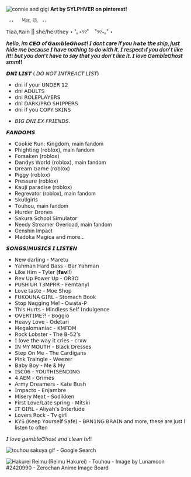 



          

                             


![connie and gigi](https://github.com/user-attachments/assets/3c1cf222-9342-4eb7-95d6-773f16e9b7b1)
**Art by SYLPHVER on pinterest!**

     ,,   M͇a͇y͇ 2͇3͇  ,,

   𝖳𝗂𝖺𝖺,𝖱𝖺𝗂𝗇  || 𝗌𝗁𝖾/𝗁𝖾𝗋/𝗍𝗁𝖾y
    ⋆ ˚｡⋆୨୧˚   　˚୨୧⋆｡˚ ⋆ 
    
**𝘩𝘦𝘭𝘭𝘰, 𝘪𝘮 𝘾𝙀𝙊 𝘰𝘧 𝙂𝙖𝙢𝙗𝙡𝙚𝙂𝙝𝙤𝙨𝙩! 𝘐 𝘥𝘰𝘯𝘵 𝘤𝘢𝘳𝘦 𝘪𝘧 𝘺𝘰𝘶 𝙝𝙖𝙩𝙚 𝘵𝘩𝘦 𝘴𝘩𝘪𝘱, 𝘫𝘶𝘴𝘵 𝘩𝘪𝘥𝘦 𝘮𝘦 𝘣𝘦𝘤𝘢𝘶𝘴𝘦 𝘐 𝘩𝘢𝘷𝘦 𝘯𝘰𝘵𝘩𝘪𝘯𝘨 𝘵𝘰 𝘥𝘰 𝘸𝘪𝘵𝘩 𝘪𝘵. 𝘐 𝘳𝘦𝘴𝘱𝘦𝘤𝘵 ı𝘧 𝘺𝘰𝘶 𝘥𝘰𝘯'𝘵 𝘭𝘪𝘬𝘦 𝘪𝘵!! 𝘣𝘶𝘵 𝘺𝘰𝘶 𝘥𝘰𝘯'𝘵 𝘩𝘢𝘷𝘦 𝘵𝘰 𝘴𝘢𝘺 𝘵𝘩𝘢𝘵 𝘺𝘰𝘶 𝘥𝘰𝘯'𝘵 𝘭𝘪𝘬𝘦 𝘪𝘵. 𝘐 𝘭𝘰𝘷𝘦 𝘎𝘢𝘮𝘣𝘭𝘦𝘎𝘩𝘰𝘴𝘵 𝘴𝘮𝘮!!**

  



**𝘿𝙉𝙄 𝙇𝙄𝙎𝙏** 
( 𝘋𝘖 𝘕𝘖𝘛 𝘐𝘕𝘛𝘙𝘌𝘈𝘊𝘛 𝘓𝘐𝘚𝘛)  
- 𝖽𝗇𝗂 𝗂𝖿 𝗒𝗈𝗎𝗋 𝖴𝖭𝖣𝖤𝖱 𝟣𝟤
- 𝖽𝗇𝗂 𝖠𝖣𝖴𝖫𝖳𝖲
- 𝖽𝗇𝗂 𝖱𝖮𝖫𝖤𝖯𝖫𝖠𝖸𝖤𝖱𝖲
- 𝖽𝗇𝗂 𝖣𝖠𝖱𝖪/𝖯𝖱𝖮 𝖲𝖧𝖨𝖯𝖯𝖤𝖱𝖲
- 𝖽𝗇𝗂 𝗂𝖿 𝗒𝗈𝗎 𝖢𝖮𝖯𝖸 𝖲𝖪𝖨𝖭𝖲
+ 𝘉𝘐𝘎 𝘋𝘕𝘐 𝘌𝘟 𝘍𝘙𝘐𝘌𝘕𝘋𝘚.










**𝙁𝘼𝙉𝘿𝙊𝙈𝙎**
  - 𝖢𝗈𝗈𝗄𝗂𝖾 𝖱𝗎𝗇: 𝖪𝗂𝗇𝗀𝖽𝗈𝗆, main fandom
  - 𝖯𝗁𝗂𝗀𝗁𝗍𝗂𝗇𝗀 (𝗋𝗈𝖻𝗅𝗈𝗑), main fandom
  - 𝖥𝗈𝗋𝗌𝖺𝗄𝖾𝗇 (𝗋𝗈𝖻𝗅𝗈𝗑)
  - 𝖣𝖺𝗇𝖽𝗒𝗌 𝖶𝗈𝗋𝗅𝖽 (𝗋𝗈𝖻𝗅𝗈𝗑), main fandom
  - 𝖣𝗋𝖾𝖺𝗆 𝖦𝖺𝗆𝖾 (𝗋𝗈𝖻𝗅𝗈𝗑)
  - 𝖯𝗂𝗀𝗀𝗒 (𝗋𝗈𝖻𝗅𝗈𝗑)
  - 𝖯𝗋𝖾𝗌𝗌𝗎𝗋𝖾 (𝗋𝗈𝖻𝗅𝗈𝗑)
  - 𝖪𝖺𝗎𝗃𝗂 𝗉𝖺𝗋𝖺𝖽𝗂𝗌𝖾 (𝗋𝗈𝖻𝗅𝗈𝗑)
  - Regrevator (roblox), main fandom
  - 𝖲𝗄𝗎𝗅𝗅𝗀𝗂𝗋𝗅𝗌
  - 𝖳𝗈𝗎𝗁𝗈𝗎, main fandom
  - 𝖬𝗎𝗋𝖽𝖾𝗋 𝖣𝗋𝗈𝗇𝖾𝗌
  - 𝖲𝖺𝗄𝗎𝗋𝖺 𝖲𝖼𝗁𝗈𝗈𝗅 𝖲𝗂𝗆𝗎𝗅𝖺𝗍𝗈𝗋
  - Needy Streamer Overload, main fandom
  - Genshin Impact
  - 𝖬𝖺𝖽𝗈𝗄𝖺 𝖬𝖺𝗀𝗂𝖼𝖺
    𝖺𝗇𝖽 𝗆𝗈𝗋𝖾...







  **𝙎𝙊𝙉𝙂𝙎/𝙈𝙐𝙎𝙄𝘾𝙎 𝙄 𝙇𝙄𝙎𝙏𝙀𝙉**
  - 𝖭𝖾𝗐 𝖽𝖺𝗋𝗅𝗂𝗇𝗀 - 𝖬𝖺𝗋𝖾𝗍𝗎
  - 𝖸𝖺𝗁𝗆𝖺𝗇 𝖧𝖺𝗋𝖽 𝖡𝖺𝗌𝗌 - 𝖡𝖺𝗋 𝖸𝖺𝗁𝗆𝖺𝗇
  - 𝖫𝗂𝗄𝖾 𝖧𝗂𝗆 - 𝖳𝗒𝗅𝖾𝗋 (𝗳𝗮𝘃!!) 
  - 𝖱𝖾𝗏 𝖴𝗉 𝖯𝗈𝗐𝖾𝗋 𝖴𝗉 - 𝖮𝖱𝟥𝖮
  - 𝖯𝖴𝖲𝖧 𝖴𝖱 𝖳𝟥𝖬𝖯𝖱𝖱 - 𝖥𝖾𝗆𝗍𝖺𝗇𝗒𝗅
  - 𝖫𝗈𝗏𝖾 𝗍𝖺𝗌𝗍𝖾 - 𝖬𝗈𝖾 𝖲𝗁𝗈𝗉
  - 𝖥𝖴𝖪𝖮𝖴𝖭𝖠 𝖦𝖨𝖱𝖫 - 𝖲𝗍𝗈𝗆𝖺𝖼𝗁 𝖡𝗈𝗈𝗄
  - 𝖲𝗍𝗈𝗉 𝖭𝖺𝗀𝗀𝗂𝗇𝗀 𝖬𝖾! - 𝖮𝗐𝖺𝗍𝖺-𝖯
  - 𝖳𝗁𝗂𝗌 𝖧𝗎𝗋𝗍𝗌 - 𝖬𝗂𝗇𝖽𝗅𝖾𝗌𝗌 𝖲𝖾𝗅𝖿 𝖨𝗇𝖽𝗎𝗅𝗀𝖾𝗇𝖼𝖾
  - 𝖮𝖵𝖤𝖱𝖳𝖨𝖬𝖤?! - 𝖡𝗈𝗀𝗀𝗂𝗈
  - 𝖧𝖾𝖺𝗏𝗒 𝖫𝗈𝗏𝖾 - 𝖮𝖽𝖾𝗍𝖺𝗋𝗂
  - 𝖬𝖾𝗀𝖺𝗅𝗈𝗆𝖺𝗇𝗂𝖺𝖼 - 𝖪𝖬𝖥𝖣𝖬
  - 𝖱𝗈𝖼𝗄 𝖫𝗈𝖻𝗌𝗍𝖾𝗋 - 𝖳𝗁𝖾 𝖡-𝟧𝟤'𝗌
  - 𝖨 𝗅𝗈𝗏𝖾 𝗍𝗁𝖾 𝗐𝖺𝗒 𝗂𝗍 𝖼𝗋𝗂𝖾𝗌 - 𝖼𝗋𝗑𝗐
  - 𝖨𝖭 𝖬𝖸 𝖬𝖮𝖴𝖳𝖧 - 𝖡𝗅𝖺𝖼𝗄 𝖣𝗋𝖾𝗌𝗌𝖾𝗌
  - 𝖲𝗍𝖾𝗉 𝖮𝗇 𝖬𝖾 - 𝖳𝗁𝖾 𝖢𝖺𝗋𝖽𝗂𝗀𝖺𝗇𝗌
  - 𝖯𝗂𝗇𝗄 𝖳𝗋𝖺𝗂𝗇𝗀𝗅𝖾 - 𝖶𝖾𝖾𝗓𝖾𝗋
  - 𝖡𝖺𝖻𝗒 𝖡𝗈𝗒 - 𝖬𝖾 & 𝖬𝗒
  - 𝖨𝖲𝖢𝟢𝟨 - 𝖸𝖮𝖴𝖳𝖧𝖨𝖲𝖤𝖭𝖣𝖨𝖭𝖦
  - 𝟦 𝖠𝖤𝖬 - 𝖦𝗋𝗂𝗆𝖾𝗌
  - 𝖠𝗋𝗆𝗒 𝖣𝗋𝖾𝖺𝗆𝖾𝗋𝗌 - 𝖪𝖺𝗍𝖾 𝖡𝗎𝗌𝗁
  - 𝖨𝗆𝗉𝖺𝖼𝗍𝗈 - 𝖤𝗇𝗃𝖺𝗆𝖻𝗋𝖾
  - 𝖬𝗂𝗌𝖾𝗋𝗒 𝖬𝖾𝖺𝗍 - 𝖲𝗈𝖽𝗂𝗄𝗄𝖾𝗇
  - 𝖥𝗂𝗋𝗌𝗍 𝖫𝗈𝗏𝖾/𝖫𝖺𝗍𝖾 𝗌𝗉𝗋𝗂𝗇𝗀 - 𝖬𝗂𝗍𝗌𝗄𝗂
  - 𝖨𝖳 𝖦𝖨𝖱𝖫 - 𝖠𝗅𝗂𝗒𝖺𝗁'𝗌 𝖨𝗇𝗍𝖾𝗋𝗅𝗎𝖽𝖾
  - 𝖫𝗈𝗏𝖾𝗋𝗌 𝖱𝗈𝖼𝗄 - 𝖳𝗏 𝗀𝗂𝗋𝗅
  - 𝖪𝖸𝖲 (𝖪𝖾𝖾𝗉 𝖸𝗈𝗎𝗋𝗌𝖾𝗅𝖿 𝖲𝖺𝖿𝖾) - 𝖡𝖱𝖭𝟣𝖭𝖦 𝖡𝖱𝖠𝖨𝖭
and more, these are just I listen to often











  

  𝘐 𝘭𝘰𝘷𝘦 𝘨𝘢𝘮𝘣𝘭𝘦𝘎𝘩𝘰𝘴𝘵 𝘢𝘯𝘥 𝘤𝘭𝘦𝘢𝘯 𝘵𝘷!!

    
![touhou sakuya gif - Google
Search](https://github.com/user-attachments/assets/cef56519-43a3-45c7-9213-e07092130d50)


![Hakurei Reimu (Reimu Hakurei)  - Touhou - Image by Lunamoon #2420990 - Zerochan Anime Image Board](https://github.com/user-attachments/assets/164be998-907c-461e-8f55-71322576b0b0)




